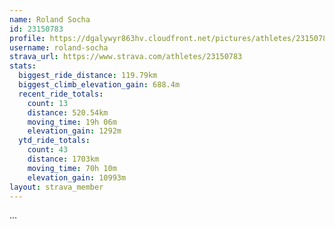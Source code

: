 ```yaml
---
name: Roland Socha
id: 23150783
profile: https://dgalywyr863hv.cloudfront.net/pictures/athletes/23150783/14745672/4/large.jpg
username: roland-socha
strava_url: https://www.strava.com/athletes/23150783
stats:
  biggest_ride_distance: 119.79km
  biggest_climb_elevation_gain: 688.4m
  recent_ride_totals:
    count: 13
    distance: 520.54km
    moving_time: 19h 06m
    elevation_gain: 1292m
  ytd_ride_totals:
    count: 43
    distance: 1703km
    moving_time: 70h 10m
    elevation_gain: 10993m
layout: strava_member
--- 
```

...
